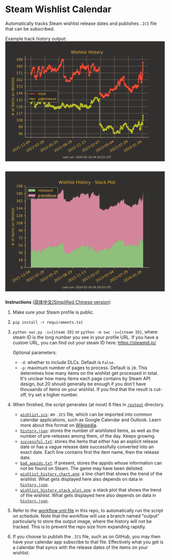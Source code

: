 # Steam Wishlist Calendar
Automatically tracks Steam wishlist release dates and publishes `.ICS` file that can be subscribed.

Example track history output:
![Wishlist History](https://github.com/icue/SteamWishlistCalendar/blob/output/output/wishlist_history_chart.png?raw=true)
 
![Wishlist History Stack Plot](https://github.com/icue/SteamWishlistCalendar/blob/output/output/wishlist_history_stack_plot.png?raw=true)
---
**Instructions** ([简体中文/Simplified Chinese version](https://github.com/icue/SteamWishlistCalendar/wiki/%E4%BD%BF%E7%94%A8%E8%AF%B4%E6%98%8E))
1. Make sure your Steam profile is public.
2. `pip install -r requirements.txt`
3. `python swc.py -i={steam ID}` or `python -m swc -i={steam ID}`, where steam ID is the long number you see in your profile URL. If you have a custom URL, you can find out your steam ID here: https://steamid.io/
    
   Optional parameters:
   * `-d`: whether to include DLCs. Default is `False`.
   * `-p`: maximum number of pages to process. Default is `20`. This determines how many items on the wishlist get processed in total. It's unclear how many items each page contains by Steam API design, but 20 should generally be enough if you don't have thousands of items on your wishlist. If you find that the result is cut-off, try set a higher number.
4. When finished, the script generates (at most) 6 files in [`/output`](output/) directory.
    * [`wishlist.ics`](output/wishlist.ics): an `.ICS` file, which can be imported into common calendar applications, such as Google Calendar and Outlook. Learn more about this format on [Wikipedia](https://en.wikipedia.org/wiki/ICalendar).
    * [`history.json`](output/history.json): stores the number of wishlisted items, as well as the number of pre-releases among them, of the day. Keeps growing.
    * [`successful.txt`](output/successful.txt): stores the items that either has an explicit release date or has a vague release date successfully converted into an exact date. Each line contains first the item name, then the release date.
    * [`bad_appids.txt`](output/bad_appids.txt): if present, stores the appids whose information can not be found on Steam. The game may have been delisted.
    * [`wishlist_history_chart.png`](output/wishlist_history_chart.png): a line chart that shows the trend of the wishlist. What gets displayed here also depends on data in [`history.json`](output/history.json).
    * [`wishlist_history_stack_plot.png`](output/wishlist_history_chart.png): a stack plot that shows the trend of the wishlist. What gets displayed here also depends on data in [`history.json`](output/history.json).
5. Refer to the [workflow yml file](.github/workflows/analyze-wishlist.yml) in this repo, to automatically run the script on schedule. Note that the workflow will use a branch named "output" particularly to store the output image, where the history will not be tracked. This is to prevent the repo size from expanding rapidly.
6. If you choose to publish the `.ICS` file, such as on GitHub, you may then have your calendar app subscribe to that file. Effectively what you get is a calendar that syncs with the release dates of the items on your wishlist.
